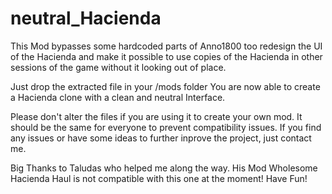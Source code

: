 # neutral_Hacienda

This Mod bypasses some hardcoded parts of Anno1800 too redesign the UI of the Hacienda and make it possible to use copies of the Hacienda in other sessions of the game without it looking out of place.

Just drop the extracted file in your /mods folder
You are now able to create a Hacienda clone with a clean and neutral Interface.

Please don't alter the files if you are using it to create your own mod. It should be the same for everyone to prevent compatibility issues. If you find any issues or have some ideas to further inprove the project, just contact me.


Big Thanks to Taludas who helped me along the way. His Mod Wholesome Hacienda Haul is not compatible with this one at the moment!
Have Fun!
